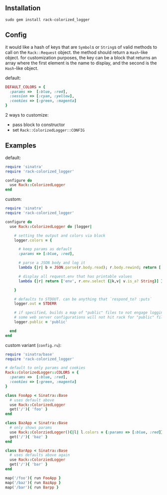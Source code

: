 Installation
------------
`sudo gem install rack-colorized_logger`

Config
------

it would like a hash of keys that are `Symbol`s or `String`s of valid methods
to call on the `Rack::Request` object. the method should return a `Hash`-like
object. for customization purposes, the key can be a block that returns an
array where the first element is the name to display, and the second is the
`Hash`-like object.

default:

```ruby
DEFAULT_COLORS = {
  :params =>  [:blue, :red],
  :session => [:cyan, :yellow],
  :cookies => [:green, :magenta]
}
```

2 ways to customize:

 * pass block to constructor
 * set `Rack::ColorizedLogger::CONFIG`

Examples
--------

default:

```ruby
require 'sinatra'
require 'rack-colorized_logger'

configure do
  use Rack::ColorizedLogger
end
```

custom:

```ruby
require 'sinatra'
require 'rack-colorized_logger'

configure do
  use Rack::ColorizedLogger do |logger|

    # setting the output and colors via block
    logger.colors = {

      # keep params as default
      :params => [:blue, :red],

      # parse a JSON body and log it
      lambda {|r| b = JSON.parse(r.body.read); r.body.rewind; return ['body', b] } => [:green, :magenta],

      # display all request.env that has printable values
      lambda {|r| return ['env', r.env.select {|k,v| v.is_a? String}] } => [:cyan, :yellow]

    }

    # defaults to STDOUT. can be anything that `respond_to? :puts`
    logger.out = STDERR

    # if specified, builds a map of "public" files to not engage logging on requests for.
    # some web server configurations will not hit rack for "public" files.
    logger.public = 'public'

  end
end
```

custom variant (`config.ru`):

```ruby
require 'sinatra/base'
require 'rack-colorized_logger'

# default to only params and cookies
Rack::ColorizedLogger::COLORS = {
  :params =>  [:blue, :red],
  :cookies => [:green, :magenta]
}

class FooApp < Sinatra::Base
  # uses default above
  use Rack::ColorizedLogger
  get('/'){ 'foo' }
end

class BazApp < Sinatra::Base
  # only shows params
  use Rack::ColorziedLogger(){|l| l.colors = {:params => [:blue, :red]} }
  get('/'){ 'baz' }
end

class BarApp < Sinatra::Base
  # uses defaults above again
  use Rack::ColorziedLogger
  get('/'){ 'bar' }
end

map('/foo'){ run FooApp }
map('/baz'){ run BazApp }
map('/bar'){ run Barpp }
```
